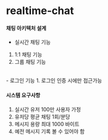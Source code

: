 # realtime-chat
#### 채팅 아키텍처 설계
- 실시간 채팅 기능
1. 1:1 채팅 기능
2. 그룹 채팅 기능
<br>
- 로그인 기능  
1. 로그인 인증 시에만 접근가능

#### 시스템 요구사항
1. 실시간 유저 100만 사용자 가정
2. 유저당 평균 채팅 1회/분당
3. 메시지 용량 최대 1000 바이트
4. 예전 메시지 기록 볼 수 있어야 함
